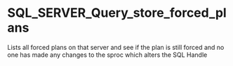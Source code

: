 # SQL_SERVER_Query_store_forced_plans
Lists all forced plans on that server and see if the plan is still forced and no one has made any changes to the sproc which alters the SQL Handle 
